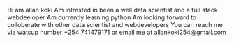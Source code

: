 Hi am allan koki
Am intrested in been a well data scientist and a full stack webdeeloper
Am currently learning python
Am looking forward to colloberate with other data scientist and webdevelopers
You can reach me via watsup number +254 741479171 or email me at allankoki254@gmail.com

<!---
tranez/tranez is a ✨ special ✨ repository because its `README.md` (this file) appears on your GitHub profile.
You can click the Preview link to take a look at your changes.
--->
